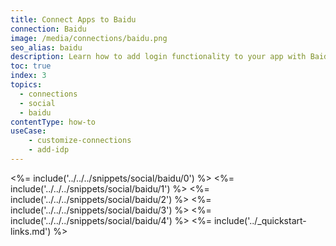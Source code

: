 ```yaml
---
title: Connect Apps to Baidu
connection: Baidu
image: /media/connections/baidu.png
seo_alias: baidu
description: Learn how to add login functionality to your app with Baidy. You will need to obtain a Client Id and Client Secret for Baidu.
toc: true
index: 3
topics:
  - connections
  - social
  - baidu
contentType: how-to
useCase:
    - customize-connections
    - add-idp
---
```

<%= include('../../../snippets/social/baidu/0') %> 
<%= include('../../../snippets/social/baidu/1') %> 
<%= include('../../../snippets/social/baidu/2') %> 
<%= include('../../../snippets/social/baidu/3') %> 
<%= include('../../../snippets/social/baidu/4') %> 
<%= include('../_quickstart-links.md') %>
